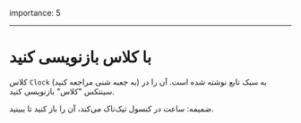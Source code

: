 importance: 5

---

# با کلاس بازنویسی کنید

کلاس `Clock` (به جعبه شنی مراجعه کنید) به سبک تابع نوشته شده است. آن را در سینتکس "کلاس" بازنویسی کنید.

ضمیمه: ساعت در کنسول تیک‌‌تاک می‌کند، آن را باز کنید تا ببینید.

